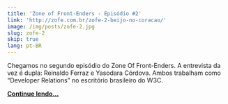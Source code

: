 ```yaml
---
title: 'Zone of Front-Enders - Episódio #2'
link: 'http://zofe.com.br/zofe-2-beijo-no-coracao/'
image: /img/posts/zofe-2.jpg
slug: zofe-2
skip: true
lang: pt-BR
---
```


<!-- <p><em>Publicado originalmente no Zone Of Front-Enders.</em></p> -->

Chegamos no segundo episódio do Zone Of Front-Enders. A entrevista da vez é dupla: Reinaldo Ferraz e Yasodara Córdova. Ambos trabalham como “Developer Relations” no escritório brasileiro do W3C.

[**Continue lendo…**](http://zofe.com.br/zofe-2-beijo-no-coracao/)
